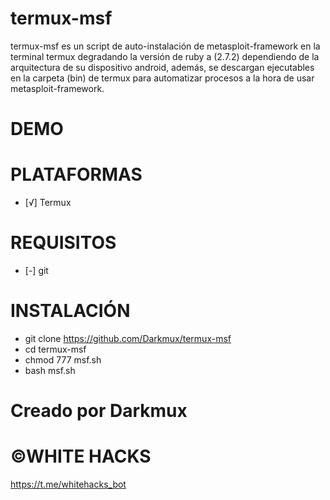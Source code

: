 # termux-msf
termux-msf es un script de auto-instalación de metasploit-framework en la terminal termux degradando la versión de ruby a (2.7.2) dependiendo de la arquitectura de su dispositivo android, además, se descargan ejecutables en la carpeta (bin) de termux para automatizar procesos a la hora de usar metasploit-framework.
# DEMO
# PLATAFORMAS
* [√] Termux
# REQUISITOS
* [-] git
# INSTALACIÓN
* git clone https://github.com/Darkmux/termux-msf
* cd termux-msf
* chmod 777 msf.sh
* bash msf.sh
# Creado por Darkmux
# ©WHITE HACKS
https://t.me/whitehacks_bot
